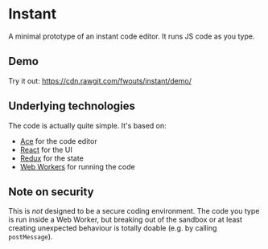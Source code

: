 # Instant

A minimal prototype of an instant code editor. It runs JS code as you type.

## Demo

Try it out: https://cdn.rawgit.com/fwouts/instant/demo/

## Underlying technologies

The code is actually quite simple. It's based on:
- [Ace](https://ace.c9.io/) for the code editor
- [React](https://facebook.github.io/react/) for the UI
- [Redux](https://github.com/reactjs/react-redux) for the state
- [Web Workers](http://stackoverflow.com/a/24660713/911298) for running the code

## Note on security

This is *not* designed to be a secure coding environment. The code you type is
run inside a Web Worker, but breaking out of the sandbox or at least creating
unexpected behaviour is totally doable (e.g. by calling `postMessage`).
